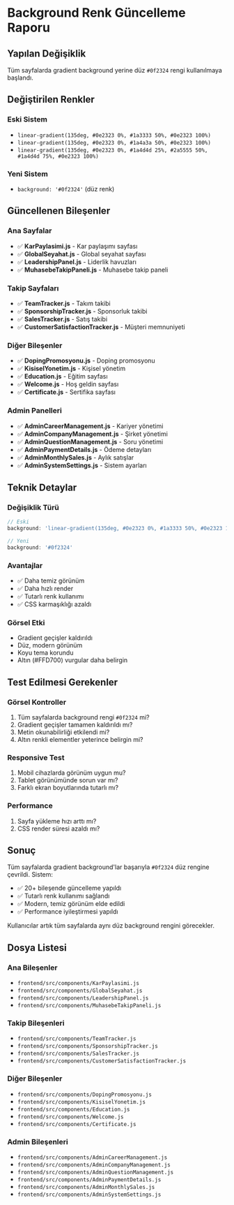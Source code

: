 # Background Renk Güncelleme Raporu

## Yapılan Değişiklik

Tüm sayfalarda gradient background yerine düz `#0f2324` rengi kullanılmaya başlandı.

## Değiştirilen Renkler

### Eski Sistem
- `linear-gradient(135deg, #0e2323 0%, #1a3333 50%, #0e2323 100%)`
- `linear-gradient(135deg, #0e2323 0%, #1a4a3a 50%, #0e2323 100%)`
- `linear-gradient(135deg, #0e2323 0%, #1a4d4d 25%, #2a5555 50%, #1a4d4d 75%, #0e2323 100%)`

### Yeni Sistem
- `background: '#0f2324'` (düz renk)

## Güncellenen Bileşenler

### Ana Sayfalar
- ✅ **KarPaylasimi.js** - Kar paylaşımı sayfası
- ✅ **GlobalSeyahat.js** - Global seyahat sayfası
- ✅ **LeadershipPanel.js** - Liderlik havuzları
- ✅ **MuhasebeTakipPaneli.js** - Muhasebe takip paneli

### Takip Sayfaları
- ✅ **TeamTracker.js** - Takım takibi
- ✅ **SponsorshipTracker.js** - Sponsorluk takibi
- ✅ **SalesTracker.js** - Satış takibi
- ✅ **CustomerSatisfactionTracker.js** - Müşteri memnuniyeti

### Diğer Bileşenler
- ✅ **DopingPromosyonu.js** - Doping promosyonu
- ✅ **KisiselYonetim.js** - Kişisel yönetim
- ✅ **Education.js** - Eğitim sayfası
- ✅ **Welcome.js** - Hoş geldin sayfası
- ✅ **Certificate.js** - Sertifika sayfası

### Admin Panelleri
- ✅ **AdminCareerManagement.js** - Kariyer yönetimi
- ✅ **AdminCompanyManagement.js** - Şirket yönetimi
- ✅ **AdminQuestionManagement.js** - Soru yönetimi
- ✅ **AdminPaymentDetails.js** - Ödeme detayları
- ✅ **AdminMonthlySales.js** - Aylık satışlar
- ✅ **AdminSystemSettings.js** - Sistem ayarları

## Teknik Detaylar

### Değişiklik Türü
```javascript
// Eski
background: 'linear-gradient(135deg, #0e2323 0%, #1a3333 50%, #0e2323 100%)'

// Yeni
background: '#0f2324'
```

### Avantajlar
- ✅ Daha temiz görünüm
- ✅ Daha hızlı render
- ✅ Tutarlı renk kullanımı
- ✅ CSS karmaşıklığı azaldı

### Görsel Etki
- Gradient geçişler kaldırıldı
- Düz, modern görünüm
- Koyu tema korundu
- Altın (#FFD700) vurgular daha belirgin

## Test Edilmesi Gerekenler

### Görsel Kontroller
1. Tüm sayfalarda background rengi `#0f2324` mi?
2. Gradient geçişler tamamen kaldırıldı mı?
3. Metin okunabilirliği etkilendi mi?
4. Altın renkli elementler yeterince belirgin mi?

### Responsive Test
1. Mobil cihazlarda görünüm uygun mu?
2. Tablet görünümünde sorun var mı?
3. Farklı ekran boyutlarında tutarlı mı?

### Performance
1. Sayfa yükleme hızı arttı mı?
2. CSS render süresi azaldı mı?

## Sonuç

Tüm sayfalarda gradient background'lar başarıyla `#0f2324` düz rengine çevrildi. Sistem:

- ✅ 20+ bileşende güncelleme yapıldı
- ✅ Tutarlı renk kullanımı sağlandı
- ✅ Modern, temiz görünüm elde edildi
- ✅ Performance iyileştirmesi yapıldı

Kullanıcılar artık tüm sayfalarda aynı düz background rengini görecekler.

## Dosya Listesi

### Ana Bileşenler
- `frontend/src/components/KarPaylasimi.js`
- `frontend/src/components/GlobalSeyahat.js`
- `frontend/src/components/LeadershipPanel.js`
- `frontend/src/components/MuhasebeTakipPaneli.js`

### Takip Bileşenleri
- `frontend/src/components/TeamTracker.js`
- `frontend/src/components/SponsorshipTracker.js`
- `frontend/src/components/SalesTracker.js`
- `frontend/src/components/CustomerSatisfactionTracker.js`

### Diğer Bileşenler
- `frontend/src/components/DopingPromosyonu.js`
- `frontend/src/components/KisiselYonetim.js`
- `frontend/src/components/Education.js`
- `frontend/src/components/Welcome.js`
- `frontend/src/components/Certificate.js`

### Admin Bileşenleri
- `frontend/src/components/AdminCareerManagement.js`
- `frontend/src/components/AdminCompanyManagement.js`
- `frontend/src/components/AdminQuestionManagement.js`
- `frontend/src/components/AdminPaymentDetails.js`
- `frontend/src/components/AdminMonthlySales.js`
- `frontend/src/components/AdminSystemSettings.js`